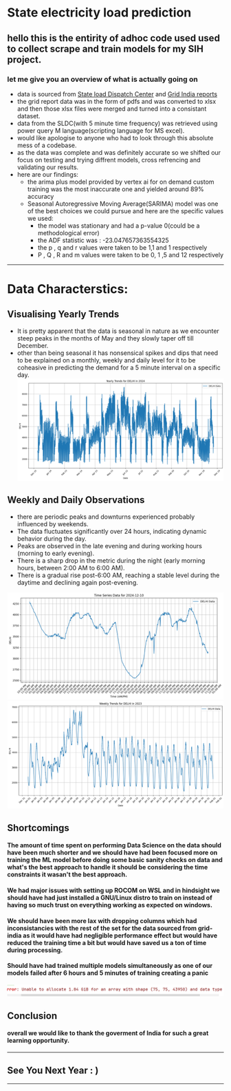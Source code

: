 # State electricity load prediction 

## hello this is the entirity of adhoc code used used to collect scrape and train models for my SIH project.

### let me give you an overview of what is actually going on
- data is sourced from [State load Dispatch Center](https://www.delhisldc.org/Redirect.aspx?Loc=0804) and [Grid India reports](https://report.grid-india.in/index.php?p=Daily+Report%2FPSP+Report) 
- the grid report data was in the form of pdfs and was converted to xlsx and then those xlsx files were merged and turned into a consistant dataset.
- data from the SLDC(with 5 minute time frequency) was retrieved using power query M language(scripting language for MS excel).
- would like apologise to anyone who had to look through this absolute mess of a codebase.
- as the data was complete and was definitely accurate so we shifted our focus on testing and trying diffrent models, cross refrencing and validating our results.
- here are our findings:
    - the arima plus model provided by vertex ai for on demand custom training was the most inaccurate one and yielded around 89% accuracy
    - Seasonal Autoregressive Moving Average(SARIMA) model was one of the best choices we could pursue and here are the specific values we used:
        - the model was stationary and had a p-value 0(could be a methodological error)
        - the ADF statistic was : -23.047657363554325
        - the p , q and r values were taken to be 1,1 and 1 respectively
        - P , Q , R and m values were taken to be 0, 1 ,5 and 12 respectively

------------------

# Data Characterstics:
## Visualising Yearly Trends
- It is pretty apparent that the data is seasonal in nature as we encounter steep peaks in the months of May and they slowly taper off till December.
- other than being seasonal it has nonsensical spikes and dips that need to be explained on a monthly, weekly and daily level for it to be coheasive in predicting the demand for a 5 minute interval on a specific day.  
![](output.png)

## Weekly and Daily Observations 
- there are periodic peaks and downturns experienced probably influenced by weekends.
- The data fluctuates significantly over 24 hours, indicating dynamic behavior during the day.
- Peaks are observed in the late evening and during working hours (morning to early evening).
- There is a sharp drop in the metric during the night (early morning hours, between 2:00 AM to 6:00 AM).
- There is a gradual rise post-6:00 AM, reaching a stable level during the daytime and declining again post-evening.

![](output0.png) ![](output1.png)




## Shortcomings
#### The amount of time spent on performing Data Science on the data should have been much shorter and we should have had been focused more on training the ML model before doing some basic sanity checks on data and what's the best approach to handle it should be considering the time constraints it wasan't the best approach.
#### We had major issues with setting up ROCOM on WSL and in hindsight we should have had just installed a GNU/Linux distro to train on instead of having so much trust on everything working as expected on windows. 
#### We should have been more lax with dropping columns which had inconsistancies with the rest of the set for the data sourced from grid-india as it would have had negligible performance effect but would have reduced the training time a bit but would have saved us a ton of time during processing.
#### Should have had trained multiple models simultaneously as one of our models failed after 6 hours and 5 minutes of training creating a panic

![](pain.png)

## Conclusion 
#### overall we would like to thank the goverment of India for such a great learning opportunity.
-----------
## See You Next Year : )

-----------
